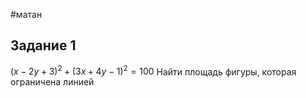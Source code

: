 #матан 
## Задание 1
$(x - 2y + 3)^2 + (3x + 4y - 1)^2 = 100$
Найти площадь фигуры, которая ограничена линией